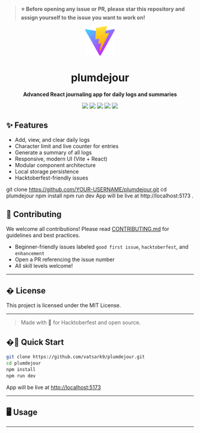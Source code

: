 > **⭐ Before opening any issue or PR, please star this repository and assign yourself to the issue you want to work on!**

<div align="center">
	<img src="public/vite.svg" width="80" />
	<h1>plumdejour</h1>
	<p><b>Advanced React journaling app for daily logs and summaries</b></p>
	<p>
		<img src="https://img.shields.io/github/issues/vatsark9/plumdejour?style=flat-square" />
		<img src="https://img.shields.io/github/forks/vatsark9/plumdejour?style=flat-square" />
		<img src="https://img.shields.io/github/stars/vatsark9/plumdejour?style=flat-square" />
		<img src="https://img.shields.io/github/license/vatsark9/plumdejour?style=flat-square" />
		<img src="https://img.shields.io/badge/hacktoberfest-accepted-ff69b4?style=flat-square" />
	</p>
</div>

## ✨ Features
- Add, view, and clear daily logs
- Character limit and live counter for entries
- Generate a summary of all logs
- Responsive, modern UI (Vite + React)
- Modular component architecture
- Local storage persistence
- Hacktoberfest-friendly issues

git clone https://github.com/YOUR-USERNAME/plumdejour.git
cd plumdejour
npm install
npm run dev
App will be live at http://localhost:5173
.

## 🤝 Contributing
We welcome all contributions! Please read [CONTRIBUTING.md](CONTRIBUTING.md) for guidelines and best practices.
- Beginner-friendly issues labeled `good first issue`, `hacktoberfest`, and `enhancement`
- Open a PR referencing the issue number
- All skill levels welcome!

---

## � License
This project is licensed under the MIT License.

---

> Made with 💜 for Hacktoberfest and open source.
## �🚀 Quick Start

```bash
git clone https://github.com/vatsark9/plumdejour.git
cd plumdejour
npm install
npm run dev
```

App will be live at [http://localhost:5173](http://localhost:5173)

---

## 🖥️ Usage

---